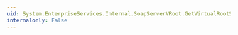 ```yaml
---
uid: System.EnterpriseServices.Internal.SoapServerVRoot.GetVirtualRootStatus(System.String,System.String,System.String,System.String@,System.String@,System.String@,System.String@,System.String@,System.String@,System.String@,System.String@,System.String@)
internalonly: False
---
```

